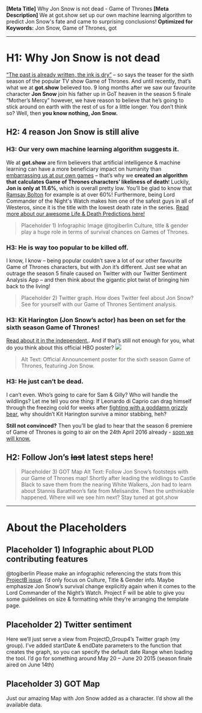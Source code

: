 **[Meta Title]** Why Jon Snow is not dead - Game of Thrones
**[Meta Description]** We at got.show set up our own machine learning algorithm to predict Jon Snow's fate and came to surprising conclusions!
**Optimized for Keywords:** Jon Snow, Game of Thrones, got

-------------------------------------------------------------------------------------------------------------

# H1: Why Jon Snow is not dead
[“The past is already written, the ink is dry”]( https://www.youtube.com/watch?v=IxI8aPISq8I) – so says the teaser for the sixth season of the popular TV show Game of Thrones. And until recently, that’s what we at **got.show** believed too. 9 long months after we saw our favourite character **Jon Snow** join his father up in GoT heaven in the season 5 finale “Mother’s Mercy” however, we have reason to believe that he’s going to stick around on earth with the rest of us for a little longer. You don’t think so? Well, then **you know nothing, Jon Snow.**

## H2: 4 reason Jon Snow is still alive
### H3: Our very own machine learning algorithm suggests it.
We at **got.show** are firm believers that artificial intelligence & machine learning can have a more beneficiary impact on humanity than [embarrassing us at our own games]( http://www.theverge.com/2016/3/15/11213518/alphago-deepmind-go-match-5-result) – that’s why we **created an algorithm that calculates Game of Thrones characters’ likeliness of death**! Luckily, **Jon is only at 11.6%**, which is overall pretty low. You’ll be glad to know that [Ramsay Bolton]( https://en.wikipedia.org/wiki/Ramsay_Bolton) for example is at over 60%! Furthermore, being Lord Commander of the Night's Watch makes him one of the safest guys in all of Westeros, since it is the title with the lowest death rate in the series. [Read more about our awesome Life & Death Predictions here!]( https://got-stats.herokuapp.com/ranking)
> Placeholder 1) Infographic Image @togiberlin
> Culture, title & gender play a huge role in terms of survival chances on Games of Thrones. 

### H3: He is way too popular to be killed off.
I know, I know – being popular couldn’t save a lot of our other favourite Game of Thrones characters, but with Jon it’s different. Just see what an outrage the season 5 finale caused on Twitter with our Twitter Sentiment Analysis App – and then think about the gigantic plot twist of bringing him back to the living!
>  Placeholder 2) Twitter graph.
> How does Twitter feel about Jon Snow? See for yourself with our Game of Thrones Sentiment analysis.

### H3: Kit Harington (Jon Snow’s actor) has been on set for the sixth season Game of Thrones! 
[Read about it in the independent.](http://www.independent.co.uk/arts-entertainment/game-of-thrones-season-6-not-only-is-jon-snow-alive-but-he-s-wearing-stark-armour-a6669801.html). And if that’s still not enough for you, what do you think about this official HBO poster? 
![]( http://www.hbo.com/custom-assets/img/series/game-of-thrones/season-6-tease.jpg)
> Alt Text: Official Announcement poster for the sixth season Game of Thrones, featuring Jon Snow.

### H3: He just can’t be dead.
I can’t even. Who’s going to care for Sam & Gilly? Who will handle the wildlings? Let me tell you one thing: If Leonardo di Caprio can drag himself through the freezing cold for weeks after [fighting with a goddamn grizzly bear]( https://en.wikipedia.org/wiki/The_Revenant_%282015_film%29), why shouldn’t Kit Harington survive a minor stabbing, heh?

**Still not convinced?** Then you’ll be glad to hear that the season 6 premiere of Game of Thrones is going to air on the 24th April 2016 already - [soon we will know.](http://www.daystillgameofthrones.com/)

## H2: **Follow Jon’s <s>last</s> latest steps here!**
> Placeholder 3) GOT Map
> Alt Text: Follow Jon Snow’s footsteps with our Game of Thrones map!
Shortly after leading the wildlings to Castle Black to save them from the nearing White Walkers, Jon had to learn about Stannis Baratheon’s fate from Melisandre. Then the unthinkable happened. Where will we see him next? Stay tuned at got.show

-------------------------------------------------------------------------------------------------------------

# About the Placeholders
## Placeholder 1) Infographic about PLOD contributing features
@togiberlin Please make an infographic referencing the stats from this [ProjectB issue](https://github.com/Rostlab/JS16_ProjectB_Group6/issues/60#issuecomment-201949253). I’d only focus on Culture, Title & Gender info. Maybe emphasize Jon Snow’s survival change explicitly again when it comes to the Lord Commander of the Night’s Watch.
Project F will be able to give you some guidelines on size & formatting while they’re arranging the template page.

## Placeholder 2) Twitter sentiment
Here we’ll just serve a view from ProjectD_Group4’s Twitter graph (my group). I’ve added startDate & endDate parameters to the function that creates the graph, so you can specify the default date Range when loading the tool. I’d go for something around May 20 – June 20 2015 (season finale aired on June 14th)

## Placeholder 3) GOT Map
Just our amazing Map with Jon Snow added as a character. I’d show all the available data.
